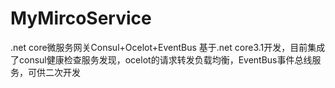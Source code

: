 # MyMircoService
.net core微服务网关Consul+Ocelot+EventBus
基于.net core3.1开发，目前集成了consul健康检查服务发现，ocelot的请求转发负载均衡，EventBus事件总线服务，可供二次开发

